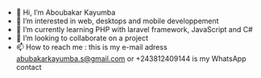 - 👋 Hi, I’m Aboubakar Kayumba
- 👀 I’m interested in web, desktops and mobile developpement 
- 🌱 I’m currently learning PHP with laravel framework, JavaScript and C#
- 💞️ I’m looking to collaborate on a project
- 📫 How to reach me : this is my e-mail adress abubakarkayumba.s@gmail.com or +243812409144 is my WhatsApp contact
